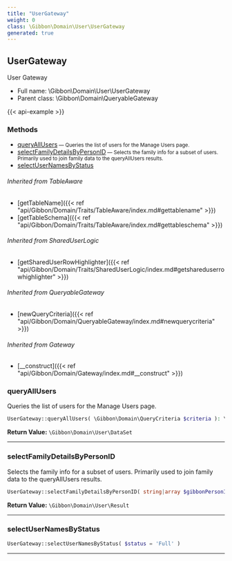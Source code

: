 ```yaml
---
title: "UserGateway"
weight: 0
class: \Gibbon\Domain\User\UserGateway
generated: true
---
```


## UserGateway 

User Gateway



* Full name: \Gibbon\Domain\User\UserGateway
* Parent class: \Gibbon\Domain\QueryableGateway

{{< api-example >}} 



### Methods

- [queryAllUsers](#queryallusers)<small> — Queries the list of users for the Manage Users page.</small>
- [selectFamilyDetailsByPersonID](#selectfamilydetailsbypersonid)<small> — Selects the family info for a subset of users. Primarily used to join family data to the queryAllUsers results.</small>
- [selectUserNamesByStatus](#selectusernamesbystatus)




###### Inherited from TableAware
- [getTableName]({{< ref "api/Gibbon/Domain/Traits/TableAware/index.md#gettablename" >}})
- [getTableSchema]({{< ref "api/Gibbon/Domain/Traits/TableAware/index.md#gettableschema" >}})

###### Inherited from SharedUserLogic
- [getSharedUserRowHighlighter]({{< ref "api/Gibbon/Domain/Traits/SharedUserLogic/index.md#getshareduserrowhighlighter" >}})

###### Inherited from QueryableGateway
- [newQueryCriteria]({{< ref "api/Gibbon/Domain/QueryableGateway/index.md#newquerycriteria" >}})

###### Inherited from Gateway
- [__construct]({{< ref "api/Gibbon/Domain/Gateway/index.md#__construct" >}})



### queryAllUsers

Queries the list of users for the Manage Users page.

```php
UserGateway::queryAllUsers( \Gibbon\Domain\QueryCriteria $criteria ): \Gibbon\Domain\User\DataSet
```






**Return Value:**
`\Gibbon\Domain\User\DataSet`  



---

### selectFamilyDetailsByPersonID

Selects the family info for a subset of users. Primarily used to join family data to the queryAllUsers results.

```php
UserGateway::selectFamilyDetailsByPersonID( string|array $gibbonPersonIDList ): \Gibbon\Domain\User\Result
```






**Return Value:**
`\Gibbon\Domain\User\Result`  



---

### selectUserNamesByStatus



```php
UserGateway::selectUserNamesByStatus( $status = 'Full' )
```









---

